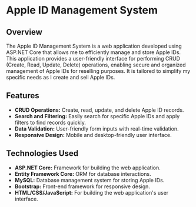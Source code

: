 # Apple ID Management System  

## Overview  

The Apple ID Management System is a web application developed using ASP.NET Core that allows me to efficiently manage and store Apple IDs. This application provides a user-friendly interface for performing CRUD (Create, Read, Update, Delete) operations, enabling secure and organized management of Apple IDs for reselling purposes. It is tailored to simplify my specific needs as I create and sell Apple IDs.  

## Features  

- **CRUD Operations:** Create, read, update, and delete Apple ID records.  
- **Search and Filtering:** Easily search for specific Apple IDs and apply filters to find records quickly.  
- **Data Validation:** User-friendly form inputs with real-time validation.  
- **Responsive Design:** Mobile and desktop-friendly user interface.  

## Technologies Used  

- **ASP.NET Core:** Framework for building the web application.  
- **Entity Framework Core:** ORM for database interactions.  
- **MySQL:** Database management system for storing Apple IDs.  
- **Bootstrap:** Front-end framework for responsive design.  
- **HTML/CSS/JavaScript:** For building the web application's user interface.  
